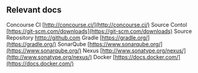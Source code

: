 ## Relevant docs

Concourse CI [http://concourse.ci/](http://concourse.ci/)
Source Contol [https://git-scm.com/downloads](https://git-scm.com/downloads)
Source Repository [htttp://github.com](http://github.com)
Gradle [https://gradle.org/](https://gradle.org/)
SonarQube [https://www.sonarqube.org/](https://www.sonarqube.org/)
Nexus [http://www.sonatype.org/nexus/](http://www.sonatype.org/nexus/)
Docker [https://docs.docker.com/](https://docs.docker.com/)

